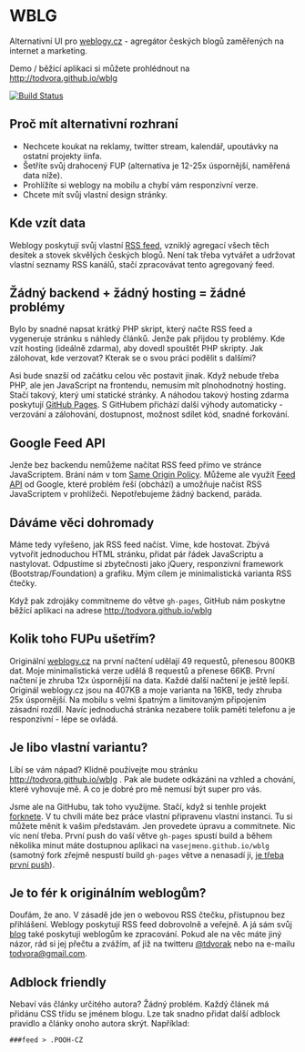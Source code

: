 WBLG
====

Alternativní UI pro [weblogy.cz](http://www.weblogy.cz) - agregátor českých blogů zaměřených na internet a marketing.

Demo / běžící aplikaci si můžete prohlédnout na http://todvora.github.io/wblg

[![Build Status](https://travis-ci.org/todvora/wblg.svg)](https://travis-ci.org/todvora/wblg)

Proč mít alternativní rozhraní
------------------------------
- Nechcete koukat na reklamy, twitter stream, kalendář, upoutávky na ostatní projekty iinfa.
- Šetříte svůj drahocený FUP (alternativa je 12-25x úspornější, naměřená data níže).
- Prohlížíte si weblogy na mobilu a chybí vám responzivní verze.
- Chcete mít svůj vlastní design stránky.

Kde vzít data
-------------
Weblogy poskytují svůj vlastní [RSS feed](http://www.weblogy.cz/export/rss/), vzniklý agregací všech těch desítek a stovek skvělých českých blogů. Není tak třeba vytvářet a udržovat vlastní seznamy RSS kanálů, stačí zpracovávat tento agregovaný feed.


Žádný backend + žádný hosting = žádné problémy
----------------------------------------------
Bylo by snadné napsat krátký PHP skript, který načte RSS feed a vygeneruje stránku s náhledy článků. Jenže pak přijdou ty problémy. Kde vzít hosting (ideálně zdarma), aby dovedl spouštět PHP skripty. Jak zálohovat, kde verzovat? Kterak se o svou práci podělit s dalšími?

Asi bude snazší od začátku celou věc postavit jinak. Když nebude třeba PHP, ale jen JavaScript na frontendu, nemusím mít plnohodnotný hosting. Stačí takový, který umí statické stránky. A náhodou takový hosting zdarma poskytují [GitHub Pages](http://pages.github.com/). S GitHubem přichází další výhody automaticky - verzování a zálohování, dostupnost, možnost sdílet kód, snadné forkování. 

Google Feed API
---------------
Jenže bez backendu nemůžeme načítat RSS feed přímo ve stránce JavaScriptem. Brání nám v tom [Same Origin Policy](http://en.wikipedia.org/wiki/Same-origin_policy). Můžeme ale využít [Feed API](https://developers.google.com/feed/) od Google, které problém řeší (obchází) a umožňuje načíst RSS JavaScriptem v prohlížeči. Nepotřebujeme žádný backend, paráda. 

Dáváme věci dohromady
---------------------
Máme tedy vyřešeno, jak RSS feed načíst. Víme, kde hostovat. Zbývá vytvořit jednoduchou HTML stránku, přidat pár řádek JavaScriptu a nastylovat. Odpustíme si zbytečnosti jako jQuery, responzivní framework (Bootstrap/Foundation) a grafiku. Mým cílem je minimalistická varianta RSS čtečky. 

Když pak zdrojáky commitneme do větve `gh-pages`, GitHub nám poskytne běžící aplikaci na adrese http://todvora.github.io/wblg

Kolik toho FUPu ušetřím?
---------------------------
Originální [weblogy.cz](http://www.weblogy.cz) na první načtení udělají 49 requestů, přenesou 800KB dat. Moje minimalistická verze udělá 8 requestů a přenese 66KB. První načtení je zhruba 12x úspornější na data. Každé další načtení je ještě lepší. Originál weblogy.cz jsou na 407KB a moje varianta na 16KB, tedy zhruba 25x úspornější. Na mobilu s velmi špatným a limitovaným připojením zásadní rozdíl. Navíc jednoduchá stránka nezabere tolik paměti telefonu a je responzivní - lépe se ovládá. 

Je libo vlastní variantu?
-------------------------
Líbí se vám nápad? Klidně používejte mou stránku http://todvora.github.io/wblg . Pak ale budete odkázáni na vzhled a chování, které vyhovuje mě. A co je dobré pro mě nemusí být super pro vás.

Jsme ale na GitHubu, tak toho využijme. Stačí, když si tenhle projekt [forknete](https://github.com/todvora/wblg/fork). V tu chvíli máte bez práce vlastní připravenu vlastní instanci. Tu si můžete měnit k vašim představám. Jen provedete úpravu a commitnete. Nic víc není třeba. První push do vaší větve `gh-pages` spustí build a během několika minut máte dostupnou aplikaci na `vasejmeno.github.io/wblg` (samotný fork zřejmě nespustí build `gh-pages` větve a nenasadí ji, [je třeba první push](http://stackoverflow.com/questions/8587321/github-pages-in-forked-repo)).  


Je to fér k originálním weblogům?
---------------------------------
Doufám, že ano. V zásadě jde jen o webovou RSS čtečku, přístupnou bez přihlášení. Weblogy poskytují RSS feed dobrovolně a veřejně. A já sám svůj [blog](http://www.tomas-dvorak.cz) také poskytuji weblogům ke zpracování. Pokud ale na věc máte jiný názor, rád si jej přečtu a zvážím, ať již na twitteru [@tdvorak](https://twitter.com/tdvorak) nebo na e-mailu [todvora@gmail.com](mailto:todvora@gmail.com).


Adblock friendly
----------------
Nebaví vás články určitého autora? Žádný problém. Každý článek má přidánu CSS třídu se jménem blogu. Lze tak snadno přidat další adblock pravidlo a články onoho autora skrýt. 
Například: 

```
###feed > .POOH-CZ
```